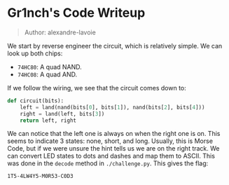 # Gr1nch's Code Writeup

> Author: alexandre-lavoie

We start by reverse engineer the circuit, which is relatively simple. We can look up both chips:

- `74HC80`: A quad NAND.
- `74HC08`: A quad AND.

If we follow the wiring, we see that the circuit comes down to:

```python
def circuit(bits):
    left = land(nand(bits[0], bits[1]), nand(bits[2], bits[4]))
    right = land(left, bits[3])
    return left, right
```

We can notice that the left one is always on when the right one is on. This seems to indicate 3 states: none, short, and long. Usually, this is Morse Code, but if we were unsure the hint tells us we are on the right track. We can convert LED states to dots and dashes and map them to ASCII. This was done in the `decode` method in `./challenge.py`. This gives the flag:

```
1T5-4LW4Y5-M0R53-C0D3
```
